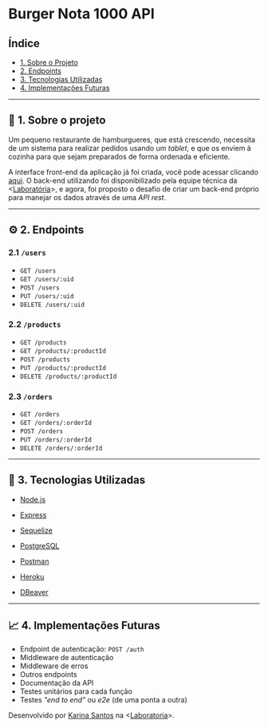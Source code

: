 # Burger Nota 1000 API

## Índice

* [1. Sobre o Projeto](#2-sobre-o-projeto)
* [2. Endpoints](#2-endpoints)
* [3. Tecnologias Utilizadas](#3-tecnologias-utilizadas)
* [4. Implementações Futuras](#4-implementações-futuras)

---

## 📌 1. Sobre o projeto

Um pequeno restaurante de hamburgueres, que está crescendo, necessita de um
sistema para realizar pedidos usando um _tablet_, e que os enviem à
cozinha para que sejam preparados de forma ordenada e eficiente.

A interface front-end da aplicação já foi criada, você pode acessar clicando [aqui](https://burger-nota-1000-karinafs.vercel.app/). O back-end utilizando foi disponibilizado pela equipe técnica da <[Laboratória](https://github.com/Laboratoria)>, e agora, foi proposto o desafio de criar um back-end próprio para manejar os dados através de uma _API rest_.

---

## ⚙️ 2. Endpoints

### 2.1 `/users`

* `GET /users`
* `GET /users/:uid`
* `POST /users`
* `PUT /users/:uid`
* `DELETE /users/:uid`

### 2.2 `/products`

* `GET /products`
* `GET /products/:productId`
* `POST /products`
* `PUT /products/:productId`
* `DELETE /products/:productId`

### 2.3 `/orders`

* `GET /orders`
* `GET /orders/:orderId`
* `POST /orders`
* `PUT /orders/:orderId`
* `DELETE /orders/:orderId`

---

## 🔨 3. Tecnologias Utilizadas

* [Node.js](https://nodejs.org/) 

* [Express](https://expressjs.com/)

* [Sequelize](https://sequelize.org)

* [PostgreSQL](https://www.postgresql.org/docs/)

* [Postman](https://www.getpostman.com)

* [Heroku](https://www.heroku.com)

* [DBeaver](https://dbeaver.io)

---

## 📈 4. Implementações Futuras

* Endpoint de autenticação: `POST /auth`
* Middleware de autenticação
* Middleware de erros
* Outros endpoints
* Documentação da API
* Testes unitários para cada função
* Testes _"end to end"_ ou _e2e_ (de uma ponta a outra)

Desenvolvido por [Karina Santos](https://github.com/KarinaFS) na <[Laboratoria](https://github.com/Laboratoria)>.